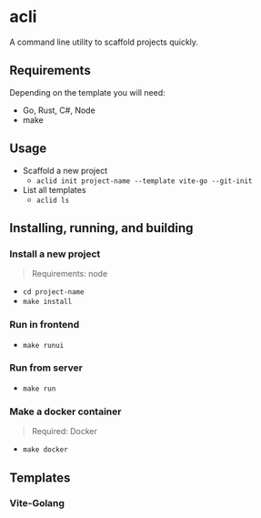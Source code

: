 # acli
A command line utility to scaffold projects quickly.

## Requirements

Depending on the template you will need:

- Go, Rust, C#, Node
- make

## Usage

- Scaffold a new project
  - `aclid init project-name --template vite-go --git-init`
- List all templates
  - `aclid ls`

## Installing, running, and building

### Install a new project

> Requirements: node

- `cd project-name`
- `make install` 

### Run in frontend

- `make runui` 

### Run from server

- `make run`

### Make a docker container

> Required: Docker

- `make docker`

## Templates

### Vite-Golang
